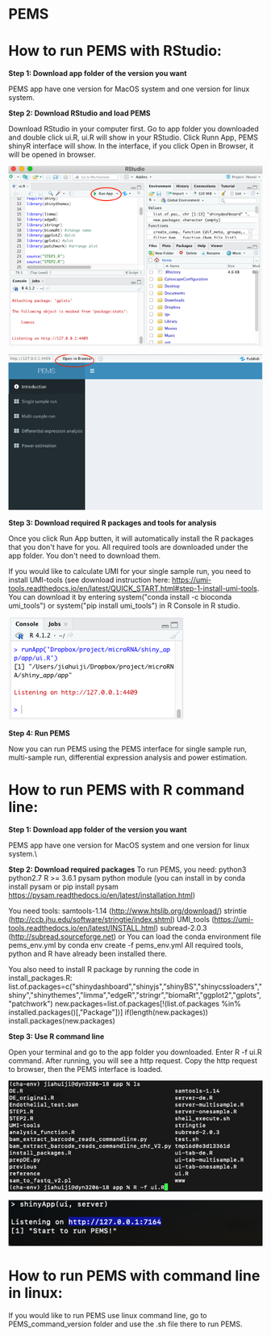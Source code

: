 # PEMS

# How to run PEMS with RStudio:

**Step 1: Download app folder of the version you want**

PEMS app have one version for MacOS system and one version for linux system.

**Step 2: Download RStudio and load PEMS**

Download RStudio in your computer first. Go to app folder you downloaded and double click ui.R, ui.R will show in your RStudio. Click Runn App, PEMS shinyR interface will show. In the interface, if you click Open in Browser, it will be opened in browser.

![plot](./readme_figure/rstudio.png)

![plot](./readme_figure/interface.png)

**Step 3: Download required R packages and tools for analysis**

Once you click Run App butten, it will automatically install the R packages that you don't have for you. All required tools are downloaded under the app folder. You don't need to download them. 

If you would like to calculate UMI for your single sample run, you need to install UMI-tools (see download instruction here: https://umi-tools.readthedocs.io/en/latest/QUICK_START.html#step-1-install-umi-tools. You can download it by entering system("conda install -c bioconda umi_tools") or system("pip install umi_tools") in R Console in R studio. 

![plot](./readme_figure/console.png)

**Step 4: Run PEMS**

Now you can run PEMS using the PEMS interface for single sample run, multi-sample run, differential expression analysis and power estimation.



# How to run PEMS with R command line:

**Step 1: Download app folder of the version you want**

PEMS app have one version for MacOS system and one version for linux system.\

**Step 2: Download required packages**
To run PEMS, you need:
python3
python2.7
R >= 3.6.1
pysam python module (you can install in by conda install pysam or pip install pysam https://pysam.readthedocs.io/en/latest/installation.html)

You need tools: 
samtools-1.14 (http://www.htslib.org/download/)
strintie (http://ccb.jhu.edu/software/stringtie/index.shtml)
UMI_tools (https://umi-tools.readthedocs.io/en/latest/INSTALL.html)
subread-2.0.3 (http://subread.sourceforge.net)
or
You can load the conda environment file pems_env.yml by conda env create -f pems_env.yml  All required tools, python and R have already been installed there.

You also need to install R package by running the code in install_packages.R:
list.of.packages=c("shinydashboard","shinyjs","shinyBS","shinycssloaders","shiny","shinythemes","limma","edgeR","stringr","biomaRt","ggplot2","gplots","patchwork")
new.packages=list.of.packages[!(list.of.packages %in% installed.packages()[,"Package"])]
if(length(new.packages)) install.packages(new.packages)





**Step 3: Use R command line**

Open your terminal and go to the app folder you downloaded. Enter R -f ui.R command. After running, you will see a http request. Copy the http request to browser, then the PEMS interface is loaded.

![plot](./readme_figure/rcommand.png)

![plot](./readme_figure/http.png)



# How to run PEMS with command line in linux:
If you would like to run PEMS use linux command line, go to PEMS_command_version folder and use the .sh file there to run PEMS.



